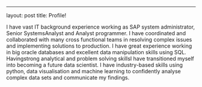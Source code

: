 ---
layout: post
title: Profile!

I have vast IT background experience working as SAP system administrator, Senior SystemsAnalyst and Analyst programmer. I have coordinated and collaborated with many cross functional teams in resolving complex issues and implementing solutions to production. I have great experience working in big oracle databases and excellent data manipulation skills using SQL. Havingstrong analytical and problem solving skillsI have transitioned myself into becoming a future data scientist. I have industry-based skills using python, data visualisation and machine learning to confidently   analyse complex data sets and communicate my findings.
